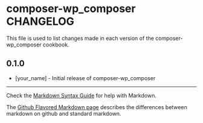 composer-wp_composer CHANGELOG
============================

This file is used to list changes made in each version of the composer-wp_composer cookbook.

0.1.0
-----
- [your_name] - Initial release of composer-wp_composer

- - -
Check the [Markdown Syntax Guide](http://daringfireball.net/projects/markdown/syntax) for help with Markdown.

The [Github Flavored Markdown page](http://github.github.com/github-flavored-markdown/) describes the differences between markdown on github and standard markdown.
